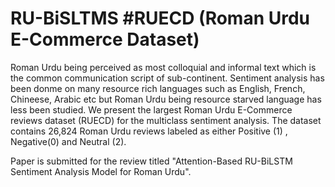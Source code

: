 # RU-BiSLTMS  #RUECD (Roman Urdu E-Commerce Dataset)
Roman Urdu being perceived as most colloquial and informal text which is the common communication script of sub-continent. Sentiment analysis has been donme on many resource rich languages such as English, French, Chineese, Arabic etc but Roman Urdu being resource starved language has less been studied. We present the largest Roman Urdu E-Commerce reviews dataset (RUECD) for the multiclass sentiment analysis. The dataset contains 26,824 Roman Urdu reviews labeled as either Positive (1) , Negative(0) and Neutral (2).

Paper is submitted for the review titled "Attention-Based RU-BiLSTM Sentiment Analysis Model for Roman Urdu".

